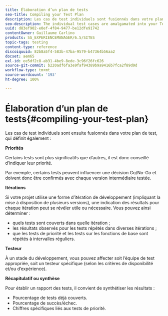 ```yaml
---
title: Élaboration d’un plan de tests
seo-title: Compiling your Test Plan
description: Les cas de test individuels sont fusionnés dans votre plan de test
seo-description: The individual test cases are amalgamated into your Test Plan
uuid: d83ef902-e0ef-4f84-9477-be12dfe91742
contentOwner: Guillaume Carlino
products: SG_EXPERIENCEMANAGER/6.5/SITES
topic-tags: testing
content-type: reference
discoiquuid: 82b8a5f4-583b-47ba-9579-b47364b56aa2
docset: aem65
exl-id: ee5df2c8-ab31-4be9-8ede-3c96f26fc626
source-git-commit: b220adf6fa3e9faf94389b9a9416b7fca2f89d9d
workflow-type: tm+mt
source-wordcount: '193'
ht-degree: 100%

---
```


# Élaboration d’un plan de tests{#compiling-your-test-plan}

Les cas de test individuels sont ensuite fusionnés dans votre plan de test, qui définit également :

**Priorités**

Certains tests sont plus significatifs que d’autres, il est donc conseillé d’indiquer leur priorité.

Par exemple, certains tests peuvent influencer une décision Go/No-Go et doivent donc être confirmés avec chaque version intermédiaire testée.

**Itérations**

Si votre projet utilise une forme d’itération de développement (impliquant la mise à disposition de plusieurs versions), une indication des résultats pour chaque itération peut se révéler utile ou nécessaire. Vous pouvez ainsi déterminer :

* quels tests sont couverts dans quelle itération ;
* les résultats observés pour les tests répétés dans diverses itérations ;
* que les tests de priorité et les tests sur les fonctions de base sont répétés à intervalles réguliers.

**Testeur**

À un stade du développement, vous pouvez affecter soit l’équipe de test appropriée, soit un testeur spécifique (selon les critères de disponibilité et/ou d’expérience).

**Récapitulatif ou synthèse**

Pour établir un rapport des tests, il convient de synthétiser les résultats :

* Pourcentage de tests déjà couverts.
* Pourcentage de succès/échec.
* Chiffres spécifiques liés aux tests de priorité.
